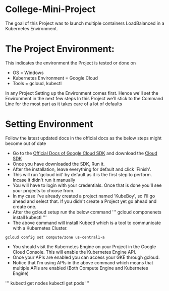 # College-Mini-Project

The goal of this Project was to launch multiple containers LoadBalanced in a Kubernetes Environment.

# The Project Environment:
 This indicates the environment the Project is tested or done on
- OS = Windows
- Kubernetes Environment = Google Cloud
- Tools = gcloud, kubectl

In any Project Setting up the Environment comes first. Hence we'll set the Environment in the next few steps
In this Project we'll stick to the Command Line for the most part as it takes care of a lot of defaults

# Setting Environment
Follow the latest updated docs in the official docs as the below steps might become out of date
* Go to the [Official Docs of Google Cloud SDK](https://cloud.google.com/sdk/docs/quickstart-windows) and download the [Cloud SDK](https://dl.google.com/dl/cloudsdk/channels/rapid/GoogleCloudSDKInstaller.exe)
* Once you have downloaded the SDK, Run it.
* After the installation, leave everything for default and click 'Finish'.
* This will run 'gcloud init' by default as it is the first step to perform. Incase it didn't run it manually
* You will have to login with your credentials. Once that is done you'll see your projects to choose from.
* In my case I've already created a project named 'KubeBoy', so I'll go ahead and select that. If you didn't create a Project yet go ahead and create one.
* After the gcloud setup run the below command
'''
gcloud componenets install kubectl
'''
* The above command will install Kubectl which is a tool to communicate with a Kubernetes Cluster.

```
gcloud config set compute/zone us-central1-a
```
* You should visit the Kubernetes Engine on your Project in the Google Cloud Console. This will enable the Kubernetes Engine API.
* Once your APIs are enabled you can access your GKE through gcloud.
* Notice that I'm using APIs in the above command which means that multiple APIs are enabled (Both Compute Engine and Kubernetes Engine)


'''
kubectl get nodes
kubectl get pods
'''
